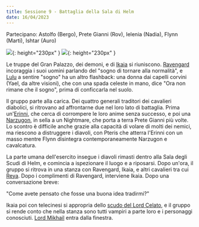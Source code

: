 ```yaml
---
title: Sessione 9 - Battaglia della Sala di Helm
date: 16/04/2023
---
```

Partecipano: Astolfo (Bergo), Prete Gianni (Rov), Ielenia (Nadia), Flynn (Marti), Ishtar (Auro)

![](https://5e.tools/img/bestiary/MM/Erinyes.jpg){: height="230px" } ![](https://5e.tools/img/bestiary/MTF/Narzugon.jpg){: height="230px" }

Le truppe del Gran Palazzo, dei demoni, e di [Ikaia]({{site.baseurl}}/star/npc/elturel#klav-ikaia) si riuniscono. [Ravengard]({{site.baseurl}}/star/npc/baldursgate#ulder-ravengard) incoraggia i suoi uomini parlando del "sogno di tornare alla normalità", e [Lulu]({{site.baseurl}}/star/npc/avernus#lulu) a sentire "sogno" ha un altro flashback: una donna dai capelli corvini (Yael, da altre visioni), che con una spada celeste in mano, dice "Ora non rimane che il sogno", prima di conficcarla nel suolo.

Il gruppo parte alla carica. Dei quattro generali traditori dei cavalieri diabolici, si ritrovano ad affrontarne due nel loro lato di battaglia. Prima un'[Erinni](https://forgottenrealms.fandom.com/wiki/Erinyes), che cerca di corrompere le loro anime senza successo, e poi una [Narzugon](https://forgottenrealms.fandom.com/wiki/Narzugon), in sella a un Nightmare, che porta a terra Prete Gianni più volte. Lo scontro è difficile anche grazie alla capacità di volare di molti dei nemici, ma riescono a distruggere i diavoli, con Pteris che atterra l'Erinni con un masso mentre Flynn disintegra contemporaneamente Narzugon e cavalcatura.

La parte umana dell'esercito insegue i diavoli rimasti dentro alla Sala degli Scudi di Helm, e comincia a ispezionare il luogo e a riposarsi. Dopo un'ora, il gruppo si ritrova in una stanza con Ravengard, Ikaia, e altri cavalieri tra cui [Reya]({{site.baseurl}}/star/npc/elturel#reya-mantlemorn). Dopo i complimenti di Ravengard, interviene Ikaia. Dopo una conversazione breve:

"Come avete pensato che fosse una buona idea tradirmi?"

Ikaia poi con telecinesi si appropria dello [scudo del Lord Celato]({{site.baseurl}}/star/npc/avernus#gargauth), e il gruppo si rende conto che nella stanza sono tutti vampiri a parte loro e i personaggi conosciuti. [Lord Mikhail]({{site.baseurl}}/star/npc/elturel#lord-mikhail-manthar) entra dalla finestra.